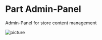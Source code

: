 Part Admin-Panel
===================

Admin-Panel for store content management

![picture](/km-shop/data/backend/Screen_Recording_2022-11-10_at_14.00.33.gif)